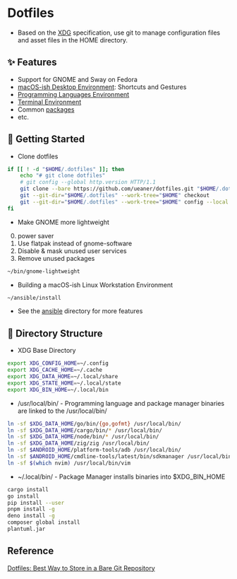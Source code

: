 # Dotfiles

- Based on the [XDG] specification, use git to manage configuration files and asset files in the HOME directory.

## ✨ Features

- Support for GNOME and Sway on Fedora
- [macOS-ish Desktop Environment]: Shortcuts and Gestures
- [Programming Languages Environment]
- [Terminal Environment]
- Common [packages]
- etc.

## 🚀 Getting Started

- Clone dotfiles

```bash
if [[ ! -d "$HOME/.dotfiles" ]]; then
    echo "# git clone dotfiles"
    # git config --global http.version HTTP/1.1
    git clone --bare https://github.com/ueaner/dotfiles.git "$HOME/.dotfiles"
    git --git-dir="$HOME/.dotfiles" --work-tree="$HOME" checkout
    git --git-dir="$HOME/.dotfiles" --work-tree="$HOME" config --local status.showUntrackedFiles no
fi
```

- Make GNOME more lightweight

0. power saver
1. Use flatpak instead of gnome-software
2. Disable & mask unused user services
3. Remove unused packages

```bash
~/bin/gnome-lightweight
```

- Building a macOS-ish Linux Workstation Environment

```bash
~/ansible/install
```

- See the [ansible] directory for more features

## 📂 Directory Structure

- XDG Base Directory

```bash
export XDG_CONFIG_HOME=~/.config
export XDG_CACHE_HOME=~/.cache
export XDG_DATA_HOME=~/.local/share
export XDG_STATE_HOME=~/.local/state
export XDG_BIN_HOME=~/.local/bin
```

- /usr/local/bin/ - Programming language and package manager binaries are linked to the /usr/local/bin/

```bash
ln -sf $XDG_DATA_HOME/go/bin/{go,gofmt} /usr/local/bin/
ln -sf $XDG_DATA_HOME/cargo/bin/* /usr/local/bin/
ln -sf $XDG_DATA_HOME/node/bin/* /usr/local/bin/
ln -sf $XDG_DATA_HOME/zig/zig /usr/local/bin/
ln -sf $ANDROID_HOME/platform-tools/adb /usr/local/bin/
ln -sf $ANDROID_HOME/cmdline-tools/latest/bin/sdkmanager /usr/local/bin/
ln -sf $(which nvim) /usr/local/bin/vim
```

- ~/.local/bin/ - Package Manager installs binaries into $XDG_BIN_HOME

```bash
cargo install
go install
pip install --user
pnpm install -g
deno install -g
composer global install
plantuml.jar
```

## Reference

[Dotfiles: Best Way to Store in a Bare Git Repository](https://www.atlassian.com/git/tutorials/dotfiles)

[XDG]: https://specifications.freedesktop.org/basedir-spec/basedir-spec-latest.html
[ansible]: https://github.com/ueaner/dotfiles/tree/main/ansible#features
[macOS-ish Desktop Environment]: ./ansible/roles/basic/tasks/desktop-environment.yml
[Programming Languages Environment]: ./ansible/roles/packages/tasks/lang.yml
[Terminal Environment]: ./ansible/roles/terminal/tasks/main.yml
[packages]: ./ansible/roles/packages/vars/main.yml
